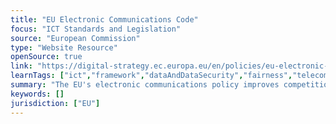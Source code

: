 ```yaml
---
title: "EU Electronic Communications Code"
focus: "ICT Standards and Legislation"
source: "European Commission"
type: "Website Resource"
openSource: true
link: "https://digital-strategy.ec.europa.eu/en/policies/eu-electronic-communications-code"
learnTags: ["ict","framework","dataAndDataSecurity","fairness","telecommunications","regulation"]
summary: "The EU's electronic communications policy improves competition, drives innovation, and boosts consumer rights within the European single market."
keywords: []
jurisdiction: ["EU"]
---
```

